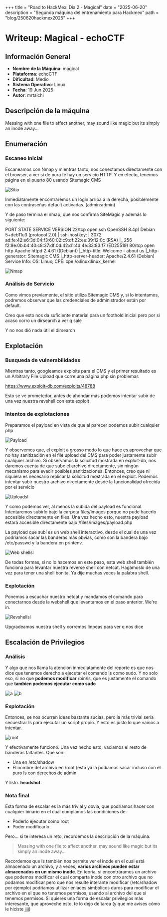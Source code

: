 +++
title = "Road to HackMex: Dia 2 - Magical"
date = "2025-06-20"
description = "Segunda máquina del entrenamiento para Hackmex"
path = "blog/250620hackmex2025"
+++

# Writeup: Magical - echoCTF

## Información General

-   **Nombre de la Máquina**: magical
-   **Plataforma**: echoCTF
-   **Dificultad**: Medio
-   **Sistema Operativo**: Linux
-   **Fecha**: 19 Jun 2025
-   **Autor**: mrtaichi

## Descripción de la máquina

Messing with one file to affect another, may sound like magic but its simply an inode away...


## Enumeración
### Escaneo Inicial
Escaneamos con Nmap y mientras tanto, nos conectamos directamente con el browser, a ver si de pura fé hay un servicio HTTP. Y en efecto, tenemos página en el puerto 80 usando Sitemagic CMS

![Sitio](/images/blog/Screenshot_20250619_101457.png) 

Inmediatamente encontraremos un login arriba a la derecha, posiblemente con las contraseñas default activadas. (admin:admin)

Y de paso termina el nmap, que nos confirma SiteMagic y además lo siguiente:

PORT   STATE SERVICE VERSION
22/tcp open  ssh     OpenSSH 8.4p1 Debian 5+deb11u3 (protocol 2.0)
| ssh-hostkey:
|   3072 ad:fe:42:e6:3d:04:f3:60:02:c9:df:22:ee:39:12:0c (RSA)
|_  256 f2:8e:0b:b4:40:c8:37:df:0d:42:d1:4d:4e:33:83:f7 (ED25519)
80/tcp open  http    Apache httpd 2.4.61 ((Debian))
|_http-title: Welcome - about us
|_http-generator: Sitemagic CMS
|_http-server-header: Apache/2.4.61 (Debian)
Service Info: OS: Linux; CPE: cpe:/o:linux:linux_kernel

![Nmap](/images/blog/Screenshot_20250619_101707.png)

### Análisis de Servicio

Como vimos previamente, el sitio utiliza Sitemagic CMS y, si lo intentamos, podremos observar que las credenciales de administrador están por default.

Creo que esto nos da suficiente material para un foothold inicial pero por si acaso corro un dirsearch a ver q sale

Y no nos dió nada útil el dirsearch
 
## Explotación
### Busqueda de vulnerabilidades

Mientras tanto, googleamos exploits para el CMS y el primer resultado es un Arbitrary File Upload que corre una página php sin problemas

https://www.exploit-db.com/exploits/48788

Esto se ve prometedor, antes de ahondar más podemos intentar subir de una vez nuestra revshell con este exploit

### Intentos de explotaciones

Preparamos el payload en vista de que al parecer podemos subir cualquier php

![Payload](/images/blog/Screenshot_20250619_112005.png)

Y observemos que, el exploit a grosso modo lo que hace es aprovechar que no hay sanitización en el file upload del CMS para poder justamente subir cualquier archivo. Si observamos la solicitud mostrada en exploit-db, nos daremos cuenta de que sube el archivo directamente, sin ningún mecanismo para evadir posibles sanitizaciones. Entonces, creo que ni siquiera es necesario replicar la solicitud mostrada en el exploit. Podemos intentar subir nuestro archivo directamente desde la funcionalidad ofrecida por el servicio

![Upload](/images/blog/Screenshot_20250619_120638.png)sl

Y como podemos ver, al menos la subida del payload es funcional. Intentaremos subirlo bajo la carpeta files/images porque no pude hacerlo accesible directamente en files. Una vez hecho esto, nuestra payload estará accesible directamente bajo /files/images/payload.php

La payload que subí es un web shell interactivo, desde el cual de una vez podríamos sacar las banderas más obvias, como son la bandera bajo /etc/passwd y la bandera en printenv.

![Web shell](/images/blog/Screenshot_20250619_103250.png)sl

De todas formas, si no lo hacemos en este paso, esta web shell también funciona para levantar nuestra reverse shell con netcat. Hagámoslo de una vez para tener una shell bonita. Ya dije muchas veces la palabra shell.

### Explotación
Ponemos a escuchar nuestro netcat y mandamos el comando para conectarnos desde la webshell que levantamos en el paso anterior. We're in.

![Revshell](/images/blog/Screenshot_20250619_103341.png)sl

Upgradeamos nuestra shell y corremos linpeas para ver q nos dice

## Escalación de Privilegios
### Análisis
Y algo que nos llama la atención inmediatamente del reporte es que nos dice que tenemos derecho a ejecutar el comando ls como sudo. Y no solo eso, si no que **podemos modificar** /bin/ls, que es justamente el comando que **tambien podemos ejecutar como sudo**

![a](/images/blog/Screenshot_20250619_121312.png)
![b](/images/blog/Screenshot_20250619_121148.png)

### Explotación
Entonces, se nos ocurren ideas bastante sucias, pero la más trivial sería secuestrar ls para ejecutar un script propio. Y esto es justo lo que vamos a intentar.

![root](/images/blog/Screenshot_20250619_155403.png)

Y efectivamente funcionó. Una vez hecho esto, vaciamos el resto de banderas faltantes. Que son:

- Una en /etc/shadow
- El nombre del archivo en /root (esta ya la podíamos sacar incluso con el puro ls con derechos de admin

Y listo. **headshot**

### Nota final

Esta forma de escalar es la más trivial y obvia, que podríamos hacer con cualquier binario en el cual cumplamos las condiciones de:
- Poderlo ejecutar como root
- Poder modificarlo

Pero... si te interesa un reto, recordemos la descripción de la máquina.

> Messing with one file to affect another, may sound like magic but its simply an inode away...

Recordemos que ls también nos permite ver el inode en el cual está almacenado un archivo, y a veces, **varios archivos pueden estar almacenados en un mismo inode**. En teoría, si encontráramos un archivo que podemos modificar el cual comparta inode con otro archivo que no podamos modificar pero que nos resulte interante modificar (/etc/shadow por ejemplo) podríamos utilizar enlaces simbólicos duros para modificar el archivo en el que no tenemos permisos, usando al archivo del que sí tenemos permisos. Si quieres una forma de escalar privilegios más interesante, que aproveche esto, te lo dejo de tarea (y que me avises cómo le hiciste jjjj)
